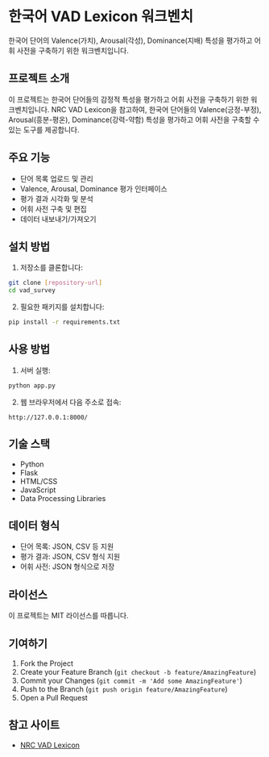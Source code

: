 # 한국어 VAD Lexicon 워크벤치

한국어 단어의 Valence(가치), Arousal(각성), Dominance(지배) 특성을 평가하고 어휘 사전을 구축하기 위한 워크벤치입니다.

## 프로젝트 소개

이 프로젝트는 한국어 단어들의 감정적 특성을 평가하고 어휘 사전을 구축하기 위한 워크벤치입니다. NRC VAD Lexicon을 참고하여, 한국어 단어들의 Valence(긍정-부정), Arousal(흥분-평온), Dominance(강력-약함) 특성을 평가하고 어휘 사전을 구축할 수 있는 도구를 제공합니다.

## 주요 기능

- 단어 목록 업로드 및 관리
- Valence, Arousal, Dominance 평가 인터페이스
- 평가 결과 시각화 및 분석
- 어휘 사전 구축 및 편집
- 데이터 내보내기/가져오기

## 설치 방법

1. 저장소를 클론합니다:
```bash
git clone [repository-url]
cd vad_survey
```

2. 필요한 패키지를 설치합니다:
```bash
pip install -r requirements.txt
```

## 사용 방법

1. 서버 실행:
```bash
python app.py
```

2. 웹 브라우저에서 다음 주소로 접속:
```
http://127.0.0.1:8000/
```

## 기술 스택

- Python
- Flask
- HTML/CSS
- JavaScript
- Data Processing Libraries

## 데이터 형식

- 단어 목록: JSON, CSV 등 지원
- 평가 결과: JSON, CSV 형식 지원
- 어휘 사전: JSON 형식으로 저장

## 라이선스

이 프로젝트는 MIT 라이선스를 따릅니다.

## 기여하기

1. Fork the Project
2. Create your Feature Branch (`git checkout -b feature/AmazingFeature`)
3. Commit your Changes (`git commit -m 'Add some AmazingFeature'`)
4. Push to the Branch (`git push origin feature/AmazingFeature`)
5. Open a Pull Request

## 참고 사이트

- [NRC VAD Lexicon](https://saifmohammad.com/WebPages/nrc-vad.html) 